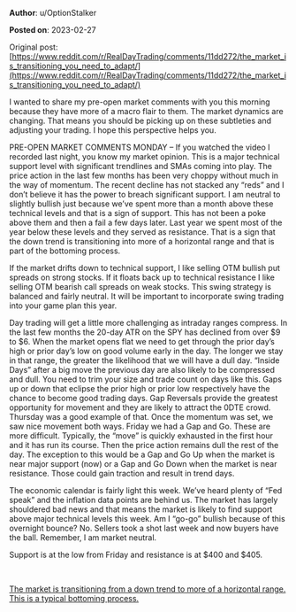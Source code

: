 **Author**: u/OptionStalker

**Posted on**: 2023-02-27

Original post: [https://www.reddit.com/r/RealDayTrading/comments/11dd272/the_market_is_transitioning_you_need_to_adapt/](https://www.reddit.com/r/RealDayTrading/comments/11dd272/the_market_is_transitioning_you_need_to_adapt/)

I wanted to share my pre-open market comments with you this morning because they have more of a macro flair to them. The market dynamics are changing. That means you should be picking up on these subtleties and adjusting your trading. I hope this perspective helps you. 

PRE-OPEN MARKET COMMENTS MONDAY – If you watched the video I recorded last night, you know my market opinion. This is a major technical support level with significant trendlines and SMAs coming into play. The price action in the last few months has been very choppy without much in the way of momentum. The recent decline has not stacked any “reds” and I don’t believe it has the power to breach significant support. I am neutral to slightly bullish just because we’ve spent more than a month above these technical levels and that is a sign of support. This has not been a poke above them and then a fail a few days later. Last year we spent most of the year below these levels and they served as resistance. That is a sign that the down trend is transitioning into more of a horizontal range and that is part of the bottoming process. 

If the market drifts down to technical support, I like selling OTM bullish put spreads on strong stocks. If it floats back up to technical resistance I like selling OTM bearish call spreads on weak stocks. This swing strategy is balanced and fairly neutral. It will be important to incorporate swing trading into your game plan this year.

Day trading will get a little more challenging as intraday ranges compress. In the last few months the 20-day ATR on the SPY has declined from over $9 to $6. When the market opens flat we need to get through the prior day’s high or prior day’s low on good volume early in the day. The longer we stay in that range, the greater the likelihood that we will have a dull day. “Inside Days” after a big move the previous day are also likely to be compressed and dull. You need to trim your size and trade count on days like this. Gaps up or down that eclipse the prior high or prior low respectively have the chance to become good trading days. Gap Reversals provide the greatest opportunity for movement and they are likely to attract the 0DTE crowd. Thursday was a good example of that. Once the momentum was set, we saw nice movement both ways. Friday we had a Gap and Go. These are more difficult. Typically, the “move” is quickly exhausted in the first hour and it has run its course. Then the price action remains dull the rest of the day. The exception to this would be a Gap and Go Up when the market is near major support (now) or a Gap and Go Down when the market is near resistance. Those could gain traction and result in trend days. 

The economic calendar is fairly light this week. We’ve heard plenty of “Fed speak” and the inflation data points are behind us. The market has largely shouldered bad news and that means the market is likely to find support above major technical levels this week. Am I “go-go” bullish because of this overnight bounce? No. Sellers took a shot last week and now buyers have the ball. Remember, I am market neutral.

Support is at the low from Friday and resistance is at $400 and $405.

&#x200B;

[The market is transitioning from a down trend to more of a horizontal range. This is a typical bottoming process.](<img src="cache/images/b3a3dff2e02cf9f90e821642485077ec.png" alt="Reddit Image">)